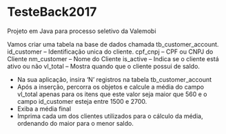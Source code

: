 # TesteBack2017
Projeto em Java para processo seletivo da Valemobi

Vamos criar uma tabela na base de dados chamada tb_customer_account.
id_customer – Identificação unica do cliente.
cpf_cnpj – CPF ou CNPJ do Cliente
nm_customer – Nome do Cliente
is_active – Indica se o cliente está ativo ou não
vl_total – Mostra quando que o cliente possui de saldo.
- Na sua aplicação, insira ‘N’ registros na tabela tb_customer_account
- Após a inserção, percorra os objetos e calcule a média do campo vl_total apenas para os itens que este valor
seja maior que 560 e o campo id_customer esteja entre 1500 e 2700.
- Exiba a média final
- Imprima cada um dos clientes utilizados para o cálculo da média, ordenando do maior para o menor saldo.
